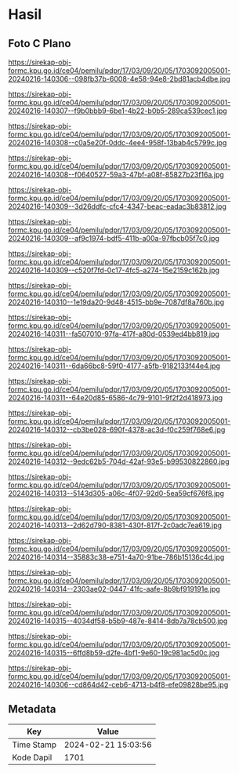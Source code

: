 # Hasil

## Foto C Plano

https://sirekap-obj-formc.kpu.go.id/ce04/pemilu/pdpr/17/03/09/20/05/1703092005001-20240216-140306--098fb37b-6008-4e58-94e8-2bd81acb4dbe.jpg

https://sirekap-obj-formc.kpu.go.id/ce04/pemilu/pdpr/17/03/09/20/05/1703092005001-20240216-140307--f9b0bbb9-6be1-4b22-b0b5-289ca539cec1.jpg

https://sirekap-obj-formc.kpu.go.id/ce04/pemilu/pdpr/17/03/09/20/05/1703092005001-20240216-140308--c0a5e20f-0ddc-4ee4-958f-13bab4c5799c.jpg

https://sirekap-obj-formc.kpu.go.id/ce04/pemilu/pdpr/17/03/09/20/05/1703092005001-20240216-140308--f0640527-59a3-47bf-a08f-85827b23f16a.jpg

https://sirekap-obj-formc.kpu.go.id/ce04/pemilu/pdpr/17/03/09/20/05/1703092005001-20240216-140309--3d26ddfc-cfc4-4347-beac-eadac3b83812.jpg

https://sirekap-obj-formc.kpu.go.id/ce04/pemilu/pdpr/17/03/09/20/05/1703092005001-20240216-140309--af9c1974-bdf5-411b-a00a-97fbcb05f7c0.jpg

https://sirekap-obj-formc.kpu.go.id/ce04/pemilu/pdpr/17/03/09/20/05/1703092005001-20240216-140309--c520f7fd-0c17-4fc5-a274-15e2159c162b.jpg

https://sirekap-obj-formc.kpu.go.id/ce04/pemilu/pdpr/17/03/09/20/05/1703092005001-20240216-140310--1e19da20-9d48-4515-bb9e-7087df8a760b.jpg

https://sirekap-obj-formc.kpu.go.id/ce04/pemilu/pdpr/17/03/09/20/05/1703092005001-20240216-140311--fa507010-97fa-417f-a80d-0539ed4bb819.jpg

https://sirekap-obj-formc.kpu.go.id/ce04/pemilu/pdpr/17/03/09/20/05/1703092005001-20240216-140311--6da66bc8-59f0-4177-a5fb-9182133f44e4.jpg

https://sirekap-obj-formc.kpu.go.id/ce04/pemilu/pdpr/17/03/09/20/05/1703092005001-20240216-140311--64e20d85-6586-4c79-9101-9f2f2d418973.jpg

https://sirekap-obj-formc.kpu.go.id/ce04/pemilu/pdpr/17/03/09/20/05/1703092005001-20240216-140312--cb3be028-690f-4378-ac3d-f0c259f768e6.jpg

https://sirekap-obj-formc.kpu.go.id/ce04/pemilu/pdpr/17/03/09/20/05/1703092005001-20240216-140312--9edc62b5-704d-42af-93e5-b99530822860.jpg

https://sirekap-obj-formc.kpu.go.id/ce04/pemilu/pdpr/17/03/09/20/05/1703092005001-20240216-140313--5143d305-a06c-4f07-92d0-5ea59cf676f8.jpg

https://sirekap-obj-formc.kpu.go.id/ce04/pemilu/pdpr/17/03/09/20/05/1703092005001-20240216-140313--2d62d790-8381-430f-817f-2c0adc7ea619.jpg

https://sirekap-obj-formc.kpu.go.id/ce04/pemilu/pdpr/17/03/09/20/05/1703092005001-20240216-140314--35883c38-e751-4a70-91be-786b15136c4d.jpg

https://sirekap-obj-formc.kpu.go.id/ce04/pemilu/pdpr/17/03/09/20/05/1703092005001-20240216-140314--2303ae02-0447-41fc-aafe-8b9bf919191e.jpg

https://sirekap-obj-formc.kpu.go.id/ce04/pemilu/pdpr/17/03/09/20/05/1703092005001-20240216-140315--4034df58-b5b9-487e-8414-8db7a78cb500.jpg

https://sirekap-obj-formc.kpu.go.id/ce04/pemilu/pdpr/17/03/09/20/05/1703092005001-20240216-140315--6ffd8b59-d2fe-4bf1-9e60-19c981ac5d0c.jpg

https://sirekap-obj-formc.kpu.go.id/ce04/pemilu/pdpr/17/03/09/20/05/1703092005001-20240216-140306--cd864d42-ceb6-4713-b4f8-efe09828be95.jpg


## Metadata

| Key        | Value               |
| ---------- | ------------------- |
| Time Stamp | 2024-02-21 15:03:56 |
| Kode Dapil | 1701                |



